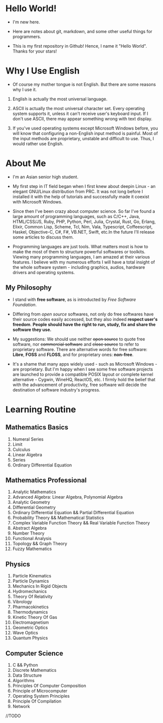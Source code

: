 # Hello World!

- I'm new here.

- Here are notes about git, markdown, and some other useful things for programmers.

- This is my first repository in Github! Hence, I name it "Hello World". Thanks for your stars!

# Why I Use English

- Of course my mother tongue is not English. But there are some reasons why I use it.

1. English is actually the most universal language.

2. ASCII is actually the most universal character set. Every operating system supports it, unless it can't receive user's keyboard input. If I don't use ASCII, there may appear something wrong with text display.

3. If you've used operating systems except Microsoft Windows before, you will know that configuring a non-English input method is painful. Most of the input methods are proprietary, unstable and difficult to use. Thus, I would rather use English.

# About Me

- I'm an Asian senior high student.

- My first step in IT field began when I first knew about deepin Linux - an elegant GNU/Linux distribution from PRC. It was not long before I installed it with the help of tutorials and successfully made it coexist with Microsoft Windows.

- Since then I've been crazy about computer science. So far I've found a large amount of programming languages, such as C/C++, Java, HTML/CSS/JS, Ruby, PHP, Python, Perl, Julia, Crystal, Rust, Go, Erlang, Elixir, Common Lisp, Scheme, Tcl, Nim, Vala, Typescript, Coffeescript, Haskel, Objective-C, C#, F#, VB.NET, Swift, etc.In the future I'll release some articles to discuss them.

- Programming languages are just tools. What matters most is how to make the most of them to structure powerful softwares or toolkits. Viewing many programming languages, I am amazed at their various features. I believe with my numerous efforts I will have a total insight of the whole software system - including graphics, audios, hardware drivers and operating systems.

## My Philosophy

- I stand with **free software**, as is introducted by *Free Software Foundation*.

- Differing from *open source* softwares, not only do free softwares have their source codes easily accessed, but they also indeed **respect user's freedom**. **People should have the right to run, study, fix and share the software they use.**

- My suggestions: We should use neither ~~open source~~ to quote free software, nor ~~commercial software~~ and ~~close source~~ to refer to proprietary software. There are alternative words for free software: **Libre**, **FOSS** and **FLOSS**, and for proprietary ones: **non-free**.

- It's a shame that many apps widely used - such as Microsoft Windows - are proprietary. But I'm happy when I see some free software projects are launched to provide a compatible POSIX layout or complete kernel alternative - Cygwin, WineHQ, ReactOS, etc. I firmly hold the belief that with the advancement of productivity, free software will decide the destination of software industry's progress.

# Learning Routine

## Mathematics Basics

1. Numeral Series
2. Limit
3. Culculus
4. Linear Algebra
5. Series
6. Ordinary Differential Equation

## Mathematics Professional

1. Analytic Mathematics
2. Advanced Algebra: Linear Algebra, Polynomial Algebra
3. Analytic Geometry
4. Differential Geometry
5. Ordinary Differential Equation && Partial Differential Equation
6. Probability Theory && Mathematical Statistics
7. Complex Variable Function Theory && Real Variable Function Theory
8. Abstract Algebra
9. Number Theory
10. Functional Analysis
11. Topology && Graph Theory
12. Fuzzy Mathematics

## Physics

1. Particle Kinematics
2. Particle Dynamics
3. Mechanics In Rigid Objects
4. Hydromechanics
5. Theory Of Relativity
6. Vibrology
7. Pharmacokinetics
8. Thermodynamics
9. Kinetic Theory Of Gas
10. Electromagnetism
11. Geometric Optics
12. Wave Optics
13. Quantum Physics

## Computer Science

1. C && Python
2. Discrete Mathematics
3. Data Structure
4. Algorithms
5. Principles Of Computer Composition
6. Principle of Microcomputer
7. Operating System Principles
8. Principle Of Compilation
9. Network

//TODO
